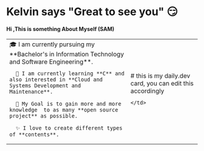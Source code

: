# Kelvin says "Great to see you" :smirk: 
#### Hi ,This is something About Myself (SAM)

<table>
  <tr>
    <td valign="center">
      🎓 I am currently pursuing my **Bachelor's in Information Technology and Software Engineering**.  
      
      🌱 I am currently learning **C** and also interested in **Cloud and Systems Development and Maintenance**.  
      
      🎯 My Goal is to gain more and more knowledge  to as many **open source project** as possible.  
      
      ✨ I love to create different types of **contents**.  
      
<td >
# this is my daily.dev card, you can edit this accordingly

    </td>
    
  </tr>
  </table>


